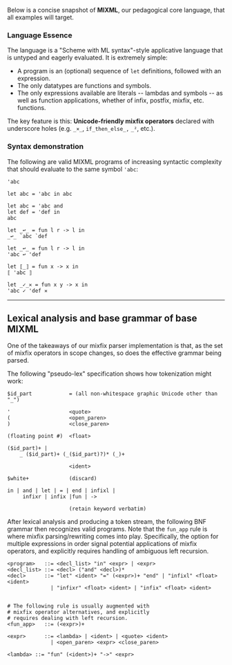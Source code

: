 Below is a concise snapshot of **MIXML**, our pedagogical core language, that all examples will target.

### Language Essence

The language is a "Scheme with ML syntax"-style applicative language that is untyped and eagerly evaluated. It is
extremely simple:

- A program is an (optional) sequence of `let` definitions, followed with an expression.
- The only datatypes are functions and symbols.
- The only expressions available are literals -- lambdas and symbols -- as well as function applications, whether
of infix, postfix, mixfix, etc. functions.

The key feature is this: **Unicode‑friendly mixfix operators** declared with underscore holes (e.g. `_×_`, `if_then_else_,` `_²`, etc.).

### Syntax demonstration

The following are valid MIXML programs of increasing syntactic
complexity that should evaluate to the same symbol `'abc`:

```
'abc
```

```
let abc = 'abc in abc
```

```
let abc = 'abc and
let def = 'def in
abc
```

```
let _↩_ = fun l r -> l in
_↩_ `abc `def
```

```
let _↩_ = fun l r -> l in
'abc ↩ 'def
```

```
let ⟦_⟧ = fun x -> x in
⟦ 'abc ⟧
```

```
let _✓_✕ = fun x y -> x in
'abc ✓ 'def ✕
```
---

## Lexical analysis and base grammar of base MIXML 

One of the takeaways of our mixfix parser implementation is that, as the set of mixfix operators
in scope changes, so does the effective grammar being parsed.

The following "pseudo-lex" specification shows how tokenization might work:

```{lex}
$id_part            = (all non-whitespace graphic Unicode other than "_")

'                   <quote>
(                   <open_paren>
)                   <close_paren>

(floating point #)  <float>

($id_part)+ |
    _ ($id_part)+ (_($id_part)?)* (_)+

                    <ident>

$white+             (discard)

in | and | let | = | end | infixl |
     infixr | infix |fun | ->

                    (retain keyword verbatim)
```

After lexical analysis and producing a token stream, the following
BNF grammar then recognizes valid programs. Note that the `fun_app`
rule is where mixfix parsing/rewriting comes into play. Specifically,
the option for multiple expressions in order signal potential
applications of mixfix operators, and explicitly requires handling
of ambiguous left recursion.


```{bnf}
<program>   ::= <decl_list> "in" <expr> | <expr>
<decl_list> ::= <decl> ("and" <decl>)*
<decl>      ::= "let" <ident> "=" (<expr>)+ "end" | "infixl" <float> <ident> 
              | "infixr" <float> <ident> | "infix" <float> <ident>


# The following rule is usually augmented with
# mixfix operator alternatives, and explicitly
# requires dealing with left recursion.
<fun_app>   ::= (<expr>)+

<expr>      ::= <lambda> | <ident> | <quote> <ident>
              | <open_paren> <expr> <close_paren>

<lambda> ::= "fun" (<ident>)+ "->" <expr>
```
